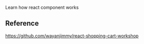 Learn how react component works

## Reference 
https://github.com/wayanjimmy/react-shopping-cart-workshop
